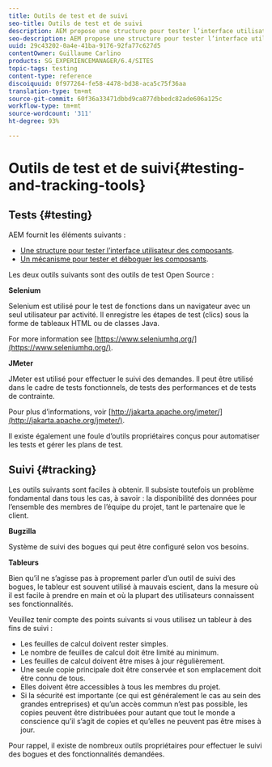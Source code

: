 ```yaml
---
title: Outils de test et de suivi
seo-title: Outils de test et de suivi
description: AEM propose une structure pour tester l’interface utilisateur des composants, ainsi qu’un mécanisme destiné au test et au débogage des composants.
seo-description: AEM propose une structure pour tester l’interface utilisateur des composants, ainsi qu’un mécanisme destiné au test et au débogage des composants.
uuid: 29c43202-0a4e-41ba-9176-92fa77c627d5
contentOwner: Guillaume Carlino
products: SG_EXPERIENCEMANAGER/6.4/SITES
topic-tags: testing
content-type: reference
discoiquuid: 0f977264-fe58-4478-bd38-aca5c75f36aa
translation-type: tm+mt
source-git-commit: 60f36a33471dbbd9ca877dbbedc82ade606a125c
workflow-type: tm+mt
source-wordcount: '311'
ht-degree: 93%

---
```



# Outils de test et de suivi{#testing-and-tracking-tools}

## Tests {#testing}

AEM fournit les éléments suivants :

* [Une structure pour tester l’interface utilisateur des composants](/help/sites-developing/hobbes.md).
* [Un mécanisme pour tester et déboguer les composants](/help/sites-developing/developer-mode.md).

Les deux outils suivants sont des outils de test Open Source :

**Selenium**

Selenium est utilisé pour le test de fonctions dans un navigateur avec un seul utilisateur par activité. Il enregistre les étapes de test (clics) sous la forme de tableaux HTML ou de classes Java.

For more information see [https://www.seleniumhq.org/](https://www.seleniumhq.org/).

**JMeter**

JMeter est utilisé pour effectuer le suivi des demandes. Il peut être utilisé dans le cadre de tests fonctionnels, de tests des performances et de tests de contrainte.

Pour plus d’informations, voir [http://jakarta.apache.org/jmeter/](http://jakarta.apache.org/jmeter/).

Il existe également une foule d’outils propriétaires conçus pour automatiser les tests et gérer les plans de test.

## Suivi {#tracking}

Les outils suivants sont faciles à obtenir. Il subsiste toutefois un problème fondamental dans tous les cas, à savoir : la disponibilité des données pour l’ensemble des membres de l’équipe du projet, tant le partenaire que le client.

**Bugzilla**

Système de suivi des bogues qui peut être configuré selon vos besoins.

**Tableurs**

Bien qu’il ne s’agisse pas à proprement parler d’un outil de suivi des bogues, le tableur est souvent utilisé à mauvais escient, dans la mesure où il est facile à prendre en main et où la plupart des utilisateurs connaissent ses fonctionnalités.

Veuillez tenir compte des points suivants si vous utilisez un tableur à des fins de suivi :

* Les feuilles de calcul doivent rester simples.
* Le nombre de feuilles de calcul doit être limité au minimum.
* Les feuilles de calcul doivent être mises à jour régulièrement.
* Une seule copie principale doit être conservée et son emplacement doit être connu de tous.
* Elles doivent être accessibles à tous les membres du projet.
* Si la sécurité est importante (ce qui est généralement le cas au sein des grandes entreprises) et qu’un accès commun n’est pas possible, les copies peuvent être distribuées pour autant que tout le monde a conscience qu’il s’agit de copies et qu’elles ne peuvent pas être mises à jour.

Pour rappel, il existe de nombreux outils propriétaires pour effectuer le suivi des bogues et des fonctionnalités demandées.
